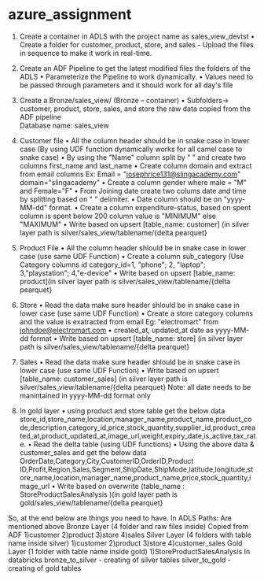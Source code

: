 # azure_assignment
1) Create a container in ADLS with the project name as sales_view_devtst
•	Create a folder for customer, product, store, and sales - Upload the files in sequence to make it work in real-time.
2) Create an ADF Pipeline to get the latest modified files the folders of the ADLS 
•	Parameterize the Pipeline to work dynamically.
•	Values need to be passed through parameters and it should work for all day's file	
3) Create a   Bronze/sales_view/  (Bronze – container)
•	Subfolders->  customer, product, store, sales, and store the raw data copied from the ADF pipeline		
Database name: sales_view
5) Customer file
•	All the column header should be in snake case in lower case (By using UDF function dynamically works for all camel case to snake case)
•	 By using the "Name" column split by " " and create two columns first_name and last_name
•	Create column domain and extract from email columns Ex: Email = "josephrice131@slingacademy.com" domain="slingacademy"
•	Create a column gender where male = "M" and Female="F"
•	From Joining date create two colums date and time by splitting based on " " delimiter.
•	 Date column should be on "yyyy-MM-dd" format.
•	 Create a column expenditure-status, based on spent column is spent below 200 column value is "MINIMUM" else "MAXIMUM"
•	 Write based on upsert [table_name: customer] (in silver layer path is silver/sales_view/tablename/{delta pearquet}
		
6) Product File
•	All the column header shlould be in snake case in lower case (use same UDF Function)
•	Create a column sub_category (Use Category columns id category_id=1, "phone"; 2, "laptop"; 3,"playstation"; 4,"e-device"
•	Write based on upsert [table_name: product](in silver layer path is silver/sales_view/tablename/{delta pearquet}
		
7) Store
•	Read the data make sure header shlould be in snake case in lower case (use same UDF Function)
•	Create a store category columns and the value is exatracted from email Eg: "electromart" from johndoe@electromart.com
•	created_at, updated_at date as yyyy-MM-dd format
•	Write based on upsert [table_name: store] (in silver layer path is silver/sales_view/tablename/{delta pearquet}



8) Sales
•	Read the data make sure header shlould be in snake case in lower case (use same UDF Function)
•	 Write based on upsert [table_name: customer_sales] (in silver layer path is silver/sales_view/tablename/{delta pearquet}
Note: all date needs to be manintained in yyyy-MM-dd format only
8) In gold layer
•	using product and store table get the below data
store_id,store_name,location,manager_name,product_name,product_code,description,category_id,price,stock_quantity,supplier_id,product_created_at,product_updated_at,image_url,weight,expiry_date,is_active,tax_rate.
•	Read the delta table (using UDF functions)
•	 Using the above data & customer_sales and get the below data
OrderDate,Category,City,CustomerID,OrderID,Product ID,Profit,Region,Sales,Segment,ShipDate,ShipMode,latitude,longitude,store_name,location,manager_name,product_name,price,stock_quantity,image_url 
•	Write based on overwrite (table_name : StoreProductSalesAnalysis )(in gold layer path is gold/sales_view/tablename/{delta pearquet}
		
So, at the end below are things you need to have.
In ADLS 
	Paths: Are mentioned above
	Bronze Layer (4 folder and raw files inside) Copied from ADF
		1)customer
		2)product
		3)store
		4)sales
	Silver Layer (4 folders with table name inside silver)
		1)customer
		2)product
		3)store
		4)customer_sales
	Gold Layer (1 folder with table name inside gold)
		1)StoreProductSalesAnalysis	
In databricks
	bronze_to_silver - creating of silver tables
	silver_to_gold - creating of gold tables
	

